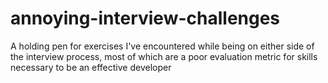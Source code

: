 # annoying-interview-challenges
A holding pen for exercises I've encountered while being on either side of the interview process, most of which are a poor evaluation metric for skills necessary to be an effective developer
